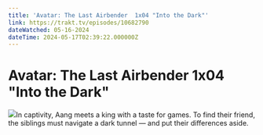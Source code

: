 ```yaml
---
title: 'Avatar: The Last Airbender  1x04 "Into the Dark"' 
link: https://trakt.tv/episodes/10682790
dateWatched: 05-16-2024
dateTime: 2024-05-17T02:39:22.000000Z
---
```

# Avatar: The Last Airbender  1x04 "Into the Dark"

![](https://walter.trakt.tv/images/episodes/010/682/790/screenshots/thumb/1f9606d7d9.jpg)In captivity, Aang meets a king with a taste for games. To find their friend, the siblings must navigate a dark tunnel — and put their differences aside.